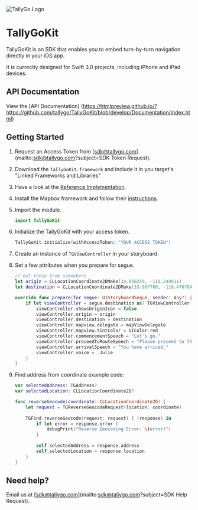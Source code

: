 ![TallyGo Logo](http://www.tallygo.com/img/tallygo-logo-basic.png "TallyGo Logo")

# TallyGoKit

TallyGoKit is an SDK that enables you to embed turn-by-turn navigation directly in your iOS app.

It is currectly designed for Swift 3.0 projects, including iPhone and iPad devices.

## API Documentation
View the [API Documentation] (https://htmlpreview.github.io/?https://github.com/tallygo/TallyGoKit/blob/develop/Documentation/index.html)

## Getting Started

1. Request an Access Token from [sdk@tallygo.com](mailto:sdk@tallygo.com?subject=SDK Token Request).
1. Download the `TallyGoKit.framework` and include it in you target's "Linked Frameworks and Libraries"
1. Have a look at the [Reference Implementation](https://github.com/tallygo/TallyGoKit/tree/develop/Reference%20Implementation%20Swift).
1. Install the Mapbox framework and follow their [instructions](https://www.mapbox.com/ios-sdk/).
1. Import the module.

    ```swift
    import TallyGoKit
    ```
1. Initialize the TallyGoKit with your access token.

    ```swift
    TallyGoKit.initialize(withAccessToken: "YOUR ACCESS TOKEN")
    ```
1. Create an instance of `TGViewController` in your storyboard.
1. Set a few attributes when you prepare for segue.

    ```swift
    // Get these from somewhere
    let origin = CLLocationCoordinate2DMake(34.050259, -118.249611)
    let destination = CLLocationCoordinate2DMake(33.987760, -118.470784)
    
    override func prepare(for segue: UIStoryboardSegue, sender: Any?) {
        if let viewController = segue.destination as? TGViewController {
            viewController.showsOriginIcon = false
            viewController.origin = origin
            viewController.destination = destination
            viewController.mapview.delegate = mapViewDelegate
            viewController.mapview.tintColor = UIColor.red
            viewController.commencementSpeech = "Let's go."
            viewController.proceedToRouteSpeech = "Please proceed to the route."
            viewController.arrivalSpeech = "You have arrived."
            viewController.voice = .Julie
        }  
    }
    ```
1. Find address from coordinate example code:

    ```swift
    var selectedAddress: TGAddress?
    var selectedLocation: CLLocationCoordinate2D?
    
    func reverseGeocode(coordinate: CLLocationCoordinate2D) {
        let request = TGReverseGeocodeRequest(location: coordinate)
        
        TGFind.reverseGeocode(request: request) { (response) in
            if let error = response.error {
                debugPrint("Reverse Geocoding Error: \(error)")
            }
            
            self.selectedAddress = response.address
            self.selectedLocation = response.location
        }
    }
    ```
    
## Need help?

Email us at [sdk@tallygo.com](mailto:sdk@tallygo.com?subject=SDK Help Request).
